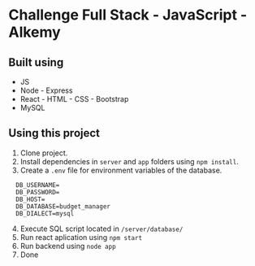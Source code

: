 # Challenge Full Stack - JavaScript - Alkemy

## Built using
* JS
* Node - Express
* React - HTML - CSS - Bootstrap
* MySQL

## Using this project
1. Clone project.
2. Install dependencies in `server` and `app` folders using `npm install`.
3. Create a `.env` file for environment variables of the database.
```
  DB_USERNAME=
  DB_PASSWORD=
  DB_HOST=
  DB_DATABASE=budget_manager
  DB_DIALECT=mysql
```
4. Execute SQL script located in `/server/database/`
5. Run react aplication using `npm start`
6. Run backend using `node app`
7. Done
